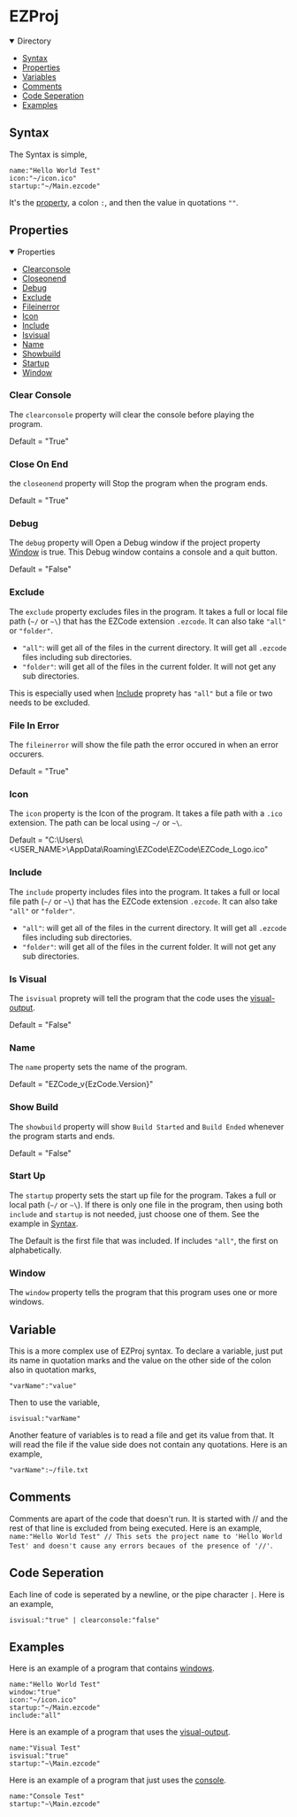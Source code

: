 # EZProj

<details open>
<summary>Directory</summary>

- [Syntax](#syntax)
- [Properties](#properties)
- [Variables](#vars)
- [Comments](#comments)
- [Code Seperation](#code-seperation)
- [Examples](#examples)
</details>

## Syntax

The Syntax is simple, 
```
name:"Hello World Test"
icon:"~/icon.ico"
startup:"~/Main.ezcode"
```
It's the [property](#propery), a colon `:`, and then the value in quotations `""`.

## Properties

<details open>
<summary>Properties</summary>

- [Clearconsole](#clear-console)
- [Closeonend](#close-on-end)
- [Debug](#debug)
- [Exclude](#exclude)
- [Fileinerror](#file-in-error)
- [Icon](#icon)
- [Include](#include)
- [Isvisual](#is-visual)
- [Name](#name)
- [Showbuild](#show-build)
- [Startup](#start-up)
- [Window](#window)
</details>

### Clear Console

The `clearconsole` property will clear the console before playing the program.

Default = "True"

### Close On End

the `closeonend` property will Stop the program when the program ends.

Default = "True"

### Debug

The `debug` property will Open a Debug window if the project property [Window](#window) is true. This Debug window contains a console and a quit button.

Default = "False"

### Exclude

The `exclude` property excludes files in the program. It takes a full or local file path (`~/` or `~\`) that has the EZCode extension `.ezcode`. It can also take `"all"` or `"folder"`. 
- `"all"`: will get all of the files in the current directory. It will get all `.ezcode` files including sub directories.
- `"folder"`: will get all of the files in the current folder. It will not get any sub directories.

This is especially used when [Include](#include) proprety has `"all"` but a file or two needs to be excluded.

### File In Error

The `fileinerror` will show the file path the error occured in when an error occurers.

Default = "True"

### Icon

The `icon` property is the Icon of the program. It takes a file path with a `.ico` extension. The path can be local using `~/` or `~\`.

Default = "C:\\Users\\<USER_NAME>\\AppData\\Roaming\\EZCode\\EZCode\\EZCode_Logo.ico"

### Include

The `include` property includes files into the program. It takes a full or local file path (`~/` or `~\`) that has the EZCode extension `.ezcode`. It can also take `"all"` or `"folder"`. 
- `"all"`: will get all of the files in the current directory. It will get all `.ezcode` files including sub directories.
- `"folder"`: will get all of the files in the current folder. It will not get any sub directories.

### Is Visual

The `isvisual` proprety will tell the program that the code uses the [visual-output](Programs#visual-output).

Default = "False"

### Name

The `name` property sets the name of the program.

Default = "EZCode_v{EzCode.Version}"

### Show Build

The `showbuild` property will show `Build Started` and `Build Ended` whenever the program starts and ends.

Default = "False"

### Start Up

The `startup` property sets the start up file for the program. Takes a full or local path (`~/` or `~\`). If there is only one file in the program, then using both `include` and `startup` is not needed, just choose one of them. See the example in [Syntax](#syntax).

The Default is the first file that was included. If includes `"all"`, the first on alphabetically.

### Window

The `window` property tells the program that this program uses one or more windows.

## Variable

This is a more complex use of EZProj syntax. To declare a variable, just put its name in quotation marks and the value on the other side of the colon also in quotation marks,
```
"varName":"value"
```
Then to use the variable,
```
isvisual:"varName"
```

Another feature of variables is to read a file and get its value from that. It will read the file if the value side does not contain any quotations. Here is an example,
```
"varName":~/file.txt
```

## Comments

Comments are apart of the code that doesn't run. It is started with // and the rest of that line is excluded from being executed. Here is an example, `name:"Hello World Test" // This sets the project name to 'Hello World Test' and doesn't cause any errors becaues of the presence of '//'`.

## Code Seperation

Each line of code is seperated by a newline, or the pipe character `|`. Here is an example,

```
isvisual:"true" | clearconsole:"false"
```

## Examples

Here is an example of a program that contains [windows](ezcode-docs#window).
```
name:"Hello World Test"
window:"true"
icon:"~/icon.ico"
startup:"~/Main.ezcode"
include:"all"
```

Here is an example of a program that uses the [visual-output](Programs#visual-output).
```
name:"Visual Test"
isvisual:"true"
startup:"~\Main.ezcode"
```

Here is an example of a program that just uses the [console](Programs#console).
```
name:"Console Test"
startup:"~\Main.ezcode"
```
